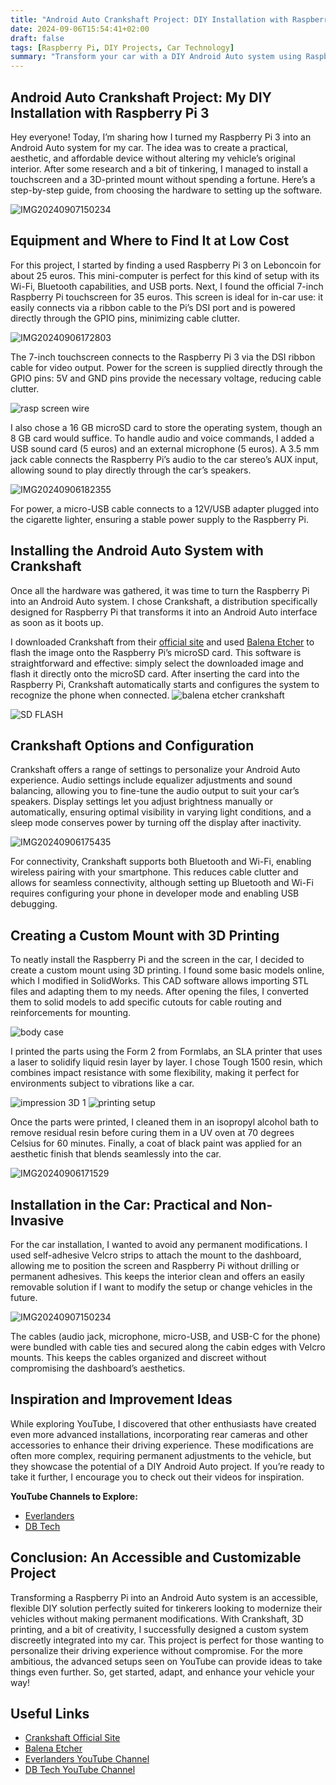 ```yaml
---
title: "Android Auto Crankshaft Project: DIY Installation with Raspberry Pi 3"
date: 2024-09-06T15:54:41+02:00
draft: false
tags: [Raspberry Pi, DIY Projects, Car Technology]
summary: "Transform your car with a DIY Android Auto system using Raspberry Pi 3. Discover how to create a functional, aesthetic setup without breaking the bank."
---
```


## Android Auto Crankshaft Project: My DIY Installation with Raspberry Pi 3

Hey everyone! Today, I’m sharing how I turned my Raspberry Pi 3 into an Android Auto system for my car. The idea was to create a practical, aesthetic, and affordable device without altering my vehicle’s original interior. After some research and a bit of tinkering, I managed to install a touchscreen and a 3D-printed mount without spending a fortune. Here’s a step-by-step guide, from choosing the hardware to setting up the software.

![IMG20240907150234](https://github.com/user-attachments/assets/eaa6a23e-b19c-45e8-80bc-20582b076a78 "The complete setup of the Raspberry Pi 3 with the 7-inch touchscreen installed in the car.")

## Equipment and Where to Find It at Low Cost

For this project, I started by finding a used Raspberry Pi 3 on Leboncoin for about 25 euros. This mini-computer is perfect for this kind of setup with its Wi-Fi, Bluetooth capabilities, and USB ports. Next, I found the official 7-inch Raspberry Pi touchscreen for 35 euros. This screen is ideal for in-car use: it easily connects via a ribbon cable to the Pi’s DSI port and is powered directly through the GPIO pins, minimizing cable clutter.

![IMG20240906172803](https://github.com/user-attachments/assets/adeaaff3-56bd-412d-bbef-f73dd5c86751 "The Raspberry Pi 3 and the official 7-inch touchscreen ready for installation.")

The 7-inch touchscreen connects to the Raspberry Pi 3 via the DSI ribbon cable for video output. Power for the screen is supplied directly through the GPIO pins: 5V and GND pins provide the necessary voltage, reducing cable clutter.

![rasp   screen wire](https://github.com/user-attachments/assets/db506eb6-637c-4c97-a688-9c1a31fec28f "The image shows the 7-inch touchscreen connected to the Raspberry Pi 3 via the DSI ribbon cable. Power is supplied to the screen through the GPIO pins, with the 5V and GND pins visible")

I also chose a 16 GB microSD card to store the operating system, though an 8 GB card would suffice. To handle audio and voice commands, I added a USB sound card (5 euros) and an external microphone (5 euros). A 3.5 mm jack cable connects the Raspberry Pi’s audio to the car stereo’s AUX input, allowing sound to play directly through the car’s speakers.

![IMG20240906182355](https://github.com/user-attachments/assets/23e17178-5b97-40c2-8508-00ed7e371c93 "The audio setup with the USB sound card and external microphone.")

For power, a micro-USB cable connects to a 12V/USB adapter plugged into the cigarette lighter, ensuring a stable power supply to the Raspberry Pi.

## Installing the Android Auto System with Crankshaft

Once all the hardware was gathered, it was time to turn the Raspberry Pi into an Android Auto system. I chose Crankshaft, a distribution specifically designed for Raspberry Pi that transforms it into an Android Auto interface as soon as it boots up.

I downloaded Crankshaft from their [official site](https://crankshaft.io) and used [Balena Etcher](https://www.balena.io/etcher/) to flash the image onto the Raspberry Pi’s microSD card. This software is straightforward and effective: simply select the downloaded image and flash it directly onto the microSD card. After inserting the card into the Raspberry Pi, Crankshaft automatically starts and configures the system to recognize the phone when connected.
![balena etcher   crankshaft](https://github.com/user-attachments/assets/62fb005e-b42c-4571-8244-2efabd5d81e6 "Download Crankshaft and Etcher")

![SD FLASH](https://github.com/user-attachments/assets/16ab3fd6-6311-4707-9c74-d464419fcb41 "Installing Crankshaft on the Raspberry Pi using Balena Etcher, a straightforward process that quickly sets up the system for Android Auto.")


## Crankshaft Options and Configuration

Crankshaft offers a range of settings to personalize your Android Auto experience. Audio settings include equalizer adjustments and sound balancing, allowing you to fine-tune the audio output to suit your car’s speakers. Display settings let you adjust brightness manually or automatically, ensuring optimal visibility in varying light conditions, and a sleep mode conserves power by turning off the display after inactivity.

![IMG20240906175435](https://github.com/user-attachments/assets/d8c68cc2-2e87-4ed0-9078-235354678d76 "The Crankshaft settings interface, showing various configuration options such as Bluetooth and Wi-Fi connectivity to enhance the Android Auto experience.")

For connectivity, Crankshaft supports both Bluetooth and Wi-Fi, enabling wireless pairing with your smartphone. This reduces cable clutter and allows for seamless connectivity, although setting up Bluetooth and Wi-Fi requires configuring your phone in developer mode and enabling USB debugging.

## Creating a Custom Mount with 3D Printing

To neatly install the Raspberry Pi and the screen in the car, I decided to create a custom mount using 3D printing. I found some basic models online, which I modified in SolidWorks. This CAD software allows importing STL files and adapting them to my needs. After opening the files, I converted them to solid models to add specific cutouts for cable routing and reinforcements for mounting.

![body case ](https://github.com/user-attachments/assets/226f40fc-8e6a-45d1-b6d8-26c6801e77fe "3D model of the custom mount designed in SolidWorks, showing the detailed adjustments made to fit the car’s dashboard and accommodate the necessary components.")

I printed the parts using the Form 2 from Formlabs, an SLA printer that uses a laser to solidify liquid resin layer by layer. I chose Tough 1500 resin, which combines impact resistance with some flexibility, making it perfect for environments subject to vibrations like a car.

![impression 3D 1](https://github.com/user-attachments/assets/6d9f3550-7fb1-4420-b6e9-ec7d47a477c5 "The finished 3D printed mount components, ready for assembly and installation in the car.")
![printing setup](https://github.com/user-attachments/assets/915dea97-944c-4915-b444-acef204d672a "3D printing setup")

Once the parts were printed, I cleaned them in an isopropyl alcohol bath to remove residual resin before curing them in a UV oven at 70 degrees Celsius for 60 minutes. Finally, a coat of black paint was applied for an aesthetic finish that blends seamlessly into the car.

![IMG20240906171529](https://github.com/user-attachments/assets/d2b32edd-2227-4417-a376-4e02459df19a "3D-printed parts with fresh black paint drying")

## Installation in the Car: Practical and Non-Invasive

For the car installation, I wanted to avoid any permanent modifications. I used self-adhesive Velcro strips to attach the mount to the dashboard, allowing me to position the screen and Raspberry Pi without drilling or permanent adhesives. This keeps the interior clean and offers an easily removable solution if I want to modify the setup or change vehicles in the future.

![IMG20240907150234](https://github.com/user-attachments/assets/40645e32-f762-47ab-bb62-4b276706bae1 "The final installation of the Raspberry Pi and touchscreen in the car")

The cables (audio jack, microphone, micro-USB, and USB-C for the phone) were bundled with cable ties and secured along the cabin edges with Velcro mounts. This keeps the cables organized and discreet without compromising the dashboard’s aesthetics.

## Inspiration and Improvement Ideas

While exploring YouTube, I discovered that other enthusiasts have created even more advanced installations, incorporating rear cameras and other accessories to enhance their driving experience. These modifications are often more complex, requiring permanent adjustments to the vehicle, but they showcase the potential of a DIY Android Auto project. If you’re ready to take it further, I encourage you to check out their videos for inspiration.

**YouTube Channels to Explore:**

- [Everlanders](https://www.youtube.com/channel/UC7h8-jG9WQpu0y3J8v7ZB1g)
- [DB Tech](https://www.youtube.com/channel/UC57G5_p-5A2vC9O5a7Rt2sw)

## Conclusion: An Accessible and Customizable Project

Transforming a Raspberry Pi into an Android Auto system is an accessible, flexible DIY solution perfectly suited for tinkerers looking to modernize their vehicles without making permanent modifications. With Crankshaft, 3D printing, and a bit of creativity, I successfully designed a custom system discreetly integrated into my car. This project is perfect for those wanting to personalize their driving experience without compromise. For the more ambitious, the advanced setups seen on YouTube can provide ideas to take things even further. So, get started, adapt, and enhance your vehicle your way!

## Useful Links

- [Crankshaft Official Site](https://crankshaft.io)
- [Balena Etcher](https://www.balena.io/etcher/)
- [Everlanders YouTube Channel](https://www.youtube.com/channel/UC7h8-jG9WQpu0y3J8v7ZB1g)
- [DB Tech YouTube Channel](https://www.youtube.com/channel/UC57G5_p-5A2vC9O5a7Rt2sw)
